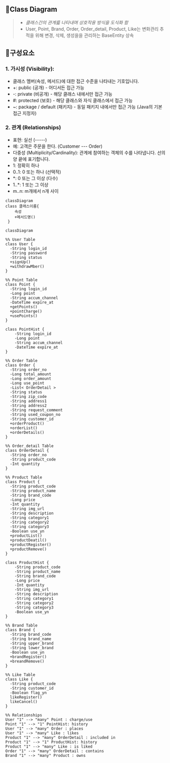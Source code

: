 ## 📌Class Diagram
> - *클래스간의 관계륿 나타내며  상호작용 방식을 도식화 함*
> - User, Point, Brand, Order, Order_detail, Product, Like는 변화관리 추적을 위해 변경, 삭제, 생성을을 관리하는 BaseEntity 상속


## 📌구성요소
### 1. 가시성 (Visibility):
* 클래스 멤버(속성, 메서드)에 대한 접근 수준을 나타내는 기호입니다.
* +: public (공개) - 어디서든 접근 가능
* -: private (비공개) - 해당 클래스 내에서만 접근 가능
* #: protected (보호) - 해당 클래스와 자식 클래스에서 접근 가능
* ~: package / default (패키지) - 동일 패키지 내에서만 접근 가능 (Java의 기본 접근 지정자)
### 2. 관계 (Relationships)
* 표현: 실선 (-----)
* 예: 고객은 주문을 한다. (Customer --- Order)
* 다중성 (Multiplicity/Cardinality): 관계에 참여하는 객체의 수를 나타냅니다. 선의 양 끝에 표기합니다.
* 1: 정확히 하나
* 0..1: 0 또는 하나 (선택적)
* *: 0 또는 그 이상 (다수)
* 1..*: 1 또는 그 이상
* m..n: m개에서 n개 사이




```mermaid
classDiagram
class 클래스이름{
    속성
    +메서드명()
 }
```

```mermaid
classDiagram

%% User Table
class User {
  -String login_id
  -String password
  -String status
  +signUp()
  +withdrawMber()
}

%% Point Table
class Point {
  -String login_id
  -Long point
  -String accum_channel
  -DateTime expire_at
  +getPoints()
  +pointCharge()
  +usePoints()
}

class PointHist {
    -String login_id
    -Long point
    -String accum_channel
    -DateTime expire_at
}

%% Order Table
class Order {
  -String order_no
  -Long total_amount
  -Long order_amount
  -Long use_point
  -List< OrderDetail >
  -String status
  -String zip_code
  -String address1
  -String address2
  -String request_comment
  -String used_coupon_no
  -String customer_id
  +orderProduct()
  +orderList()
  +orderDetails()
}

%% Order_detail Table
class OrderDetail {
  -String order_no
  -String product_code
  -Int quantity
}

%% Product Table
class Product {
  -String product_code
  -String product_name
  -String brand_code
  -Long price
  -Int quantity
  -String img_url
  -String description
  -String category1
  -String category2
  -String category3
  -Boolean use_yn
  +productList()
  +productDeatil()
  +productRegister()
  +productRemove()
}

class ProductHist {
    -String product_code
    -String product_name
    -String brand_code
    -Long price
    -Int quantity
    -String img_url
    -String description
    -String category1
    -String category2
    -String category3
    -Boolean use_yn
}

%% Brand Table
class Brand {
  -String brand_code
  -String brand_name
  -String upper_brand
  -String lower_brand
  -Boolean use_yn
  +brandRegister()
  +breandRemove()
}

%% Like Table
class Like {
  -String product_code
  -String customer_id
  -Boolean flag_yn
  likeRegister()
  likeCancel()
}

%% Relationships
User "1" --> "many" Point : charge/use
Point "1" --> "1" PointHist: history
User "1" --> "many" Order : places
User "1" --> "many" Like : likes
Product "1" --> "many" OrderDetail : included in
Product "1" --> "1" ProductHist: history
Product "1" --> "many" Like : is liked
Order "1" --> "many" OrderDetail : contains
Brand "1" --> "many" Product : owns
```

